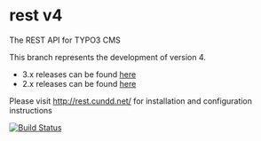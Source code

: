 rest v4
=======

The REST API for TYPO3 CMS

This branch represents the development of version 4.

- 3.x releases can be found [here](https://github.com/cundd/rest/tree/v3)
- 2.x releases can be found [here](https://github.com/cundd/rest/tree/v2)

Please visit http://rest.cundd.net/ for installation and configuration instructions

[![Build Status](https://travis-ci.org/cundd/rest.svg?branch=v4)](https://travis-ci.org/cundd/rest)

